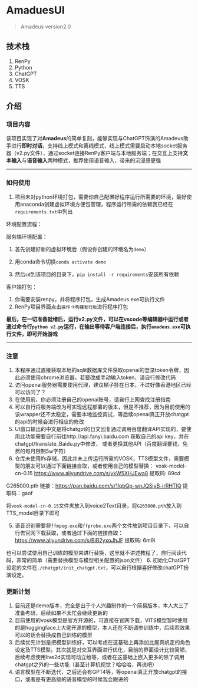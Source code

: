 # AmaduesUI
>Amadeus version2.0

## 技术栈
1. RenPy
2. Python
3. ChatGPT
4. VOSK
5. TTS

## 介绍

### 项目内容
该项目实现了对**Amadeus**的简单复刻，能够实现与ChatGPT饰演的Amadeus助手进行**即时对话**，支持线上模式和离线模式，线上模式需要启动本地socket服务器（v2.py文件），通过socket连接RenPy客户端与本地服务端；在交互上支持**文本输入**与**语音输入**两种模式，推荐使用语音输入，带来的沉浸感更强

***
### 如何使用
1. 项目未对python环境打包，需要你自己配置好程序运行所需要的环境，最好使用anaconda创建虚拟环境方便包管理，程序运行所需的依赖我已经在`requirements.txt`中列出

环境配置流程：

服务端环境配置：
1. 首先创建好新的虚拟环境后（假设你创建的环境名为`demo`）

2. 用conda命令切换`conda activate demo`

3. 然后`cd`到该项目的目录下，`pip install -r requirements`安装所有依赖


客户端打包：
1. 你需要安装renpy，并将程序打包，生成Amadeus.exe可执行文件
2. RenPy项目界面点击`操作`->`构建发行版`进行程序打包

**最后，在一切准备就绪后，运行v2.py文件，可以在vscode等编辑器中运行或者通过命令行`python v2.py`运行，在输出等待客户端连接后，执行`amadeus.exe`可执行文件，即可开始游戏**

***
### 注意
1. 本程序通过直接获取本地的sqlit数据库文件获取openai的登录token令牌，因此必须使用chrome浏览器，若要改成手动输入token，请自行修改代码
2. 访问openai服务器需要使用代理，建议梯子挂在日本，不过好像香港地区已经可以访问了？
3. 在使用前，你必须注册自己的openai账号，请自行上网查找注册指南
4. 可以自行将服务端改为可实现远程部署的版本，但是不推荐，因为目前使用的该wrapper还不太稳定，需要本地监控调试，等后续openai真正开放chatgpt的api的时候会进行相应的修改
5. UI窗口输出的中文是将chatgpt的日文回复通过调用百度翻译API实现的，要使用此功能需要自行前往http://api.fanyi.baidu.com 获取自己的api key，并在chatgpt/translate_Baidu.py中修改，
或者更换其他API（百度翻译要钱，免费的每月限制5w字符）
6. 仓库未使用lfs存储，因此并未上传运行所需的VOSK，TTS模型文件，需要模型的朋友可以通过下面链接自取，或者使用自己的模型替换：
vosk-model-cn-0.15
https://www.aliyundrive.com/s/ykW5XHJEwa8
提取码: 89cd

G265000.pth
链接：https://pan.baidu.com/s/1IqbQp-wnJQSiyB-irRHTIQ 
提取码：gaof

将`vosk-model-cn-0.15`文件夹放入到voice2Text目录，将`G265000.pth`放入到TTS_model目录下即可

5. 语音识别需要将`ffmpeg.exe`和`ffprobe.exe`两个文件放到项目目录下，可以自行去官网下载获取，或者通过下面的链接自取：
https://www.aliyundrive.com/s/BiB2yxoJhJF
提取码: 6m9i

也可以尝试使用自己训练的模型来进行替换，这里就不讲述教程了，自行阅读代码，非常的简单（需要替换模型与模型相关配置的json文件）
6. 初始化ChatGPT设定的文件在`./chatgpt/init_chatgpt.txt`，可以自行根据喜好修改chatGPT扮演设定。

### 更新计划
1. 目前还是demo版本，完全是出于个人兴趣制作的一个简易版本，本人大三了准备考研，后续如果不太忙会继续更新的
2. 目前使用的vosk模型是官方开源的，可直接在官网下载，VITS模型暂时使用的是huggingface上大佬开源的模型，本人还在不断调参训练中，后续若效果可以的话会替换成自己训练的模型
3. 后续优先计划是把模型训练好，可以考虑在这基础上再添加比屋真帆定的角色设定及TTS模型。其次就是对交互界面进行优化，目前的界面设计比较简陋，后续考虑使用live2d实现可动立绘等，或者在这基础上嵌入更多的除了调用chatgpt之外的一些功能（甚至计算机视觉？哈哈哈，再说吧）
4. 语言模型在不断迭代，之后还会有GPT4等，等openai真正开放chatgpt的接口，或者是有更高级的语音模型的时候我会跟进的
